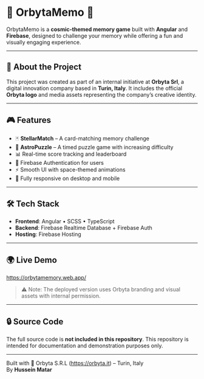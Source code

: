 # 🚀 OrbytaMemo 🧠

OrbytaMemo is a **cosmic-themed memory game** built with **Angular** and **Firebase**, designed to challenge your memory while offering a fun and visually engaging experience.

---

## 🌟 About the Project

This project was created as part of an internal initiative at **Orbyta Srl**, a digital innovation company based in **Turin, Italy**. It includes the official **Orbyta logo** and media assets representing the company’s creative identity.

---

## 🎮 Features

- 🃏 **StellarMatch** – A card-matching memory challenge  
- 🧩 **AstroPuzzle** – A timed puzzle game with increasing difficulty  
- 📊 Real-time score tracking and leaderboard  
- 👤 Firebase Authentication for users  
- ⚡ Smooth UI with space-themed animations  
- 📱 Fully responsive on desktop and mobile

---

## 🛠️ Tech Stack

- **Frontend**: Angular • SCSS • TypeScript  
- **Backend**: Firebase Realtime Database + Firebase Auth  
- **Hosting**: Firebase Hosting

---

## 🌍 Live Demo

https://orbytamemory.web.app/

> ⚠️ Note: The deployed version uses Orbyta branding and visual assets with internal permission.

---


## 🔒 Source Code

The full source code is **not included in this repository**. This repository is intended for documentation and demonstration purposes only.

---

Built with 💙 Orbyta S.R.L (https://orbyta.it) – Turin, Italy  
By **Hussein Matar**
